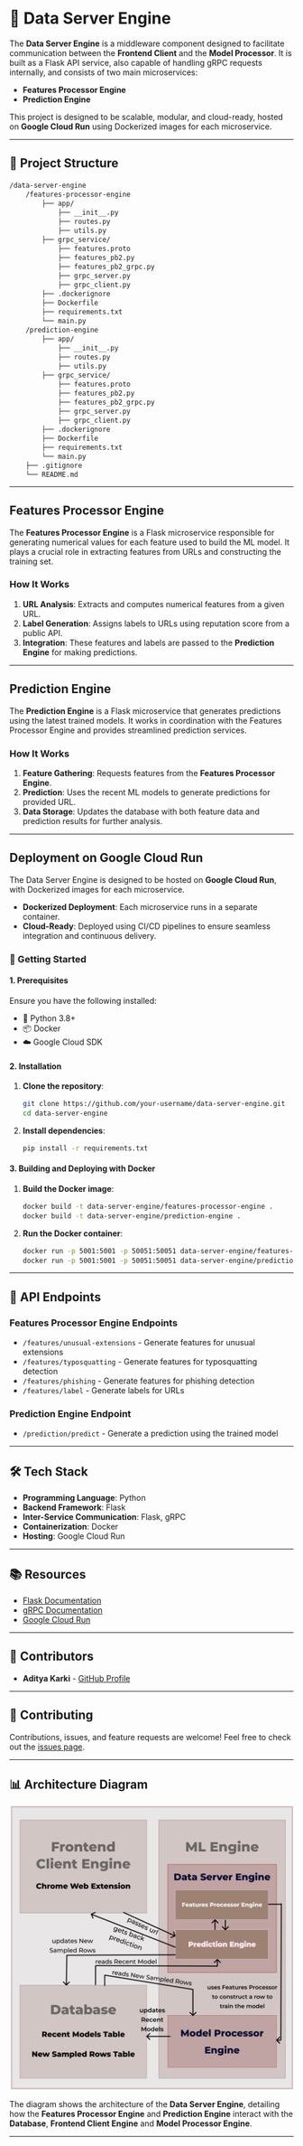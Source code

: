 # 🚀 Data Server Engine

The **Data Server Engine** is a middleware component designed to facilitate communication between the **Frontend Client** and the **Model Processor**. It is built as a Flask API service, also capable of handling gRPC requests internally, and consists of two main microservices:

- **Features Processor Engine**
- **Prediction Engine**

This project is designed to be scalable, modular, and cloud-ready, hosted on **Google Cloud Run** using Dockerized images for each microservice.

---

## 📁 Project Structure

```
/data-server-engine
    /features-processor-engine
        ├── app/
            ├── __init__.py
            ├── routes.py
            ├── utils.py
        ├── grpc_service/
            ├── features.proto
            ├── features_pb2.py
            ├── features_pb2_grpc.py
            ├── grpc_server.py
            ├── grpc_client.py
        ├── .dockerignore
        ├── Dockerfile
        ├── requirements.txt
        └── main.py
    /prediction-engine
        ├── app/
            ├── __init__.py
            ├── routes.py
            ├── utils.py
        ├── grpc_service/
            ├── features.proto
            ├── features_pb2.py
            ├── features_pb2_grpc.py
            ├── grpc_server.py
            ├── grpc_client.py
        ├── .dockerignore
        ├── Dockerfile
        ├── requirements.txt
        └── main.py
    ├── .gitignore
    └── README.md
```

---

## Features Processor Engine

The **Features Processor Engine** is a Flask microservice responsible for generating numerical values for each feature used to build the ML model. It plays a crucial role in extracting features from URLs and constructing the training set.

### How It Works

1. **URL Analysis**: Extracts and computes numerical features from a given URL.
2. **Label Generation**: Assigns labels to URLs using reputation score from a public API.
3. **Integration**: These features and labels are passed to the **Prediction Engine** for making predictions.

---

## Prediction Engine

The **Prediction Engine** is a Flask microservice that generates predictions using the latest trained models. It works in coordination with the Features Processor Engine and provides streamlined prediction services.

### How It Works

1. **Feature Gathering**: Requests features from the **Features Processor Engine**.
2. **Prediction**: Uses the recent ML models to generate predictions for provided URL.
3. **Data Storage**: Updates the database with both feature data and prediction results for further analysis.

---

## Deployment on Google Cloud Run

The Data Server Engine is designed to be hosted on **Google Cloud Run**, with Dockerized images for each microservice.

- **Dockerized Deployment**: Each microservice runs in a separate container.
- **Cloud-Ready**: Deployed using CI/CD pipelines to ensure seamless integration and continuous delivery.

### 🚀 Getting Started

#### 1. Prerequisites

Ensure you have the following installed:

- 🐍 Python 3.8+
- 📦 Docker
- ☁️ Google Cloud SDK

#### 2. Installation

1. **Clone the repository**:

   ```bash
   git clone https://github.com/your-username/data-server-engine.git
   cd data-server-engine
   ```

2. **Install dependencies**:

   ```bash
   pip install -r requirements.txt
   ```

#### 3. Building and Deploying with Docker

1. **Build the Docker image**:

   ```bash
   docker build -t data-server-engine/features-processor-engine .
   docker build -t data-server-engine/prediction-engine .
   ```

2. **Run the Docker container**:

   ```bash
   docker run -p 5001:5001 -p 50051:50051 data-server-engine/features-processor-engine
   docker run -p 5001:5001 -p 50051:50051 data-server-engine/prediction-engine
   ```

---

## 📖 API Endpoints

### Features Processor Engine Endpoints

- `/features/unusual-extensions` - Generate features for unusual extensions
- `/features/typosquatting` - Generate features for typosquatting detection
- `/features/phishing` - Generate features for phishing detection
- `/features/label` - Generate labels for URLs

### Prediction Engine Endpoint

- `/prediction/predict` - Generate a prediction using the trained model

---

## 🛠 Tech Stack

- **Programming Language**: Python
- **Backend Framework**: Flask
- **Inter-Service Communication**: Flask, gRPC
- **Containerization**: Docker
- **Hosting**: Google Cloud Run

---

## 📚 Resources

- [Flask Documentation](https://flask.palletsprojects.com/)
- [gRPC Documentation](https://grpc.io/docs/)
- [Google Cloud Run](https://cloud.google.com/run/docs)

---

## 👥 Contributors

- **Aditya Karki** - [GitHub Profile](https://github.com/karkiadit)

---

## 🤝 Contributing

Contributions, issues, and feature requests are welcome! Feel free to check out the [issues page](https://github.com/karkiadit/data-server-engine/issues).

---

## 📊 Architecture Diagram

![Data Server Engine Architecture](high-level-design.png)

The diagram shows the architecture of the **Data Server Engine**, detailing how the **Features Processor Engine** and **Prediction Engine** interact with the **Database**, **Frontend Client Engine** and **Model Processor Engine**.

---
